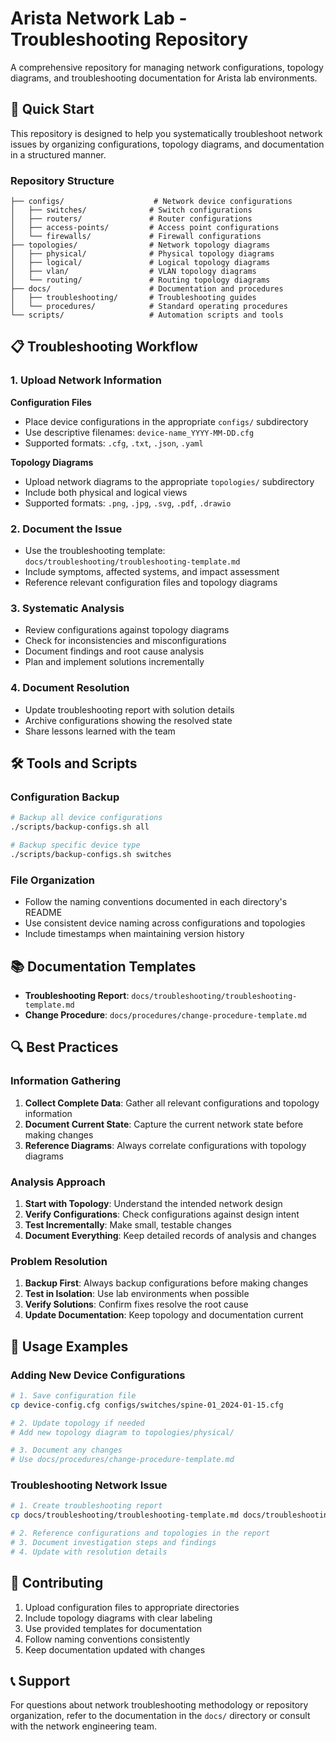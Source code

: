 # Arista Network Lab - Troubleshooting Repository

A comprehensive repository for managing network configurations, topology diagrams, and troubleshooting documentation for Arista lab environments.

## 🚀 Quick Start

This repository is designed to help you systematically troubleshoot network issues by organizing configurations, topology diagrams, and documentation in a structured manner.

### Repository Structure

```
├── configs/                    # Network device configurations
│   ├── switches/              # Switch configurations  
│   ├── routers/               # Router configurations
│   ├── access-points/         # Access point configurations
│   └── firewalls/             # Firewall configurations
├── topologies/                # Network topology diagrams
│   ├── physical/              # Physical topology diagrams
│   ├── logical/               # Logical topology diagrams
│   ├── vlan/                  # VLAN topology diagrams
│   └── routing/               # Routing topology diagrams
├── docs/                      # Documentation and procedures
│   ├── troubleshooting/       # Troubleshooting guides
│   └── procedures/            # Standard operating procedures
└── scripts/                   # Automation scripts and tools
```

## 📋 Troubleshooting Workflow

### 1. Upload Network Information

**Configuration Files**
- Place device configurations in the appropriate `configs/` subdirectory
- Use descriptive filenames: `device-name_YYYY-MM-DD.cfg`
- Supported formats: `.cfg`, `.txt`, `.json`, `.yaml`

**Topology Diagrams** 
- Upload network diagrams to the appropriate `topologies/` subdirectory
- Include both physical and logical views
- Supported formats: `.png`, `.jpg`, `.svg`, `.pdf`, `.drawio`

### 2. Document the Issue

- Use the troubleshooting template: `docs/troubleshooting/troubleshooting-template.md`
- Include symptoms, affected systems, and impact assessment
- Reference relevant configuration files and topology diagrams

### 3. Systematic Analysis

- Review configurations against topology diagrams
- Check for inconsistencies and misconfigurations
- Document findings and root cause analysis
- Plan and implement solutions incrementally

### 4. Document Resolution

- Update troubleshooting report with solution details
- Archive configurations showing the resolved state
- Share lessons learned with the team

## 🛠️ Tools and Scripts

### Configuration Backup
```bash
# Backup all device configurations
./scripts/backup-configs.sh all

# Backup specific device type
./scripts/backup-configs.sh switches
```

### File Organization
- Follow the naming conventions documented in each directory's README
- Use consistent device naming across configurations and topologies
- Include timestamps when maintaining version history

## 📚 Documentation Templates

- **Troubleshooting Report**: `docs/troubleshooting/troubleshooting-template.md`
- **Change Procedure**: `docs/procedures/change-procedure-template.md`

## 🔍 Best Practices

### Information Gathering
1. **Collect Complete Data**: Gather all relevant configurations and topology information
2. **Document Current State**: Capture the current network state before making changes
3. **Reference Diagrams**: Always correlate configurations with topology diagrams

### Analysis Approach
1. **Start with Topology**: Understand the intended network design
2. **Verify Configurations**: Check configurations against design intent
3. **Test Incrementally**: Make small, testable changes
4. **Document Everything**: Keep detailed records of analysis and changes

### Problem Resolution
1. **Backup First**: Always backup configurations before making changes
2. **Test in Isolation**: Use lab environments when possible
3. **Verify Solutions**: Confirm fixes resolve the root cause
4. **Update Documentation**: Keep topology and documentation current

## 📖 Usage Examples

### Adding New Device Configurations
```bash
# 1. Save configuration file
cp device-config.cfg configs/switches/spine-01_2024-01-15.cfg

# 2. Update topology if needed
# Add new topology diagram to topologies/physical/

# 3. Document any changes
# Use docs/procedures/change-procedure-template.md
```

### Troubleshooting Network Issue
```bash
# 1. Create troubleshooting report
cp docs/troubleshooting/troubleshooting-template.md docs/troubleshooting/issue-001-connectivity.md

# 2. Reference configurations and topologies in the report
# 3. Document investigation steps and findings
# 4. Update with resolution details
```

## 🤝 Contributing

1. Upload configuration files to appropriate directories
2. Include topology diagrams with clear labeling
3. Use provided templates for documentation
4. Follow naming conventions consistently
5. Keep documentation updated with changes

## 📞 Support

For questions about network troubleshooting methodology or repository organization, refer to the documentation in the `docs/` directory or consult with the network engineering team.
